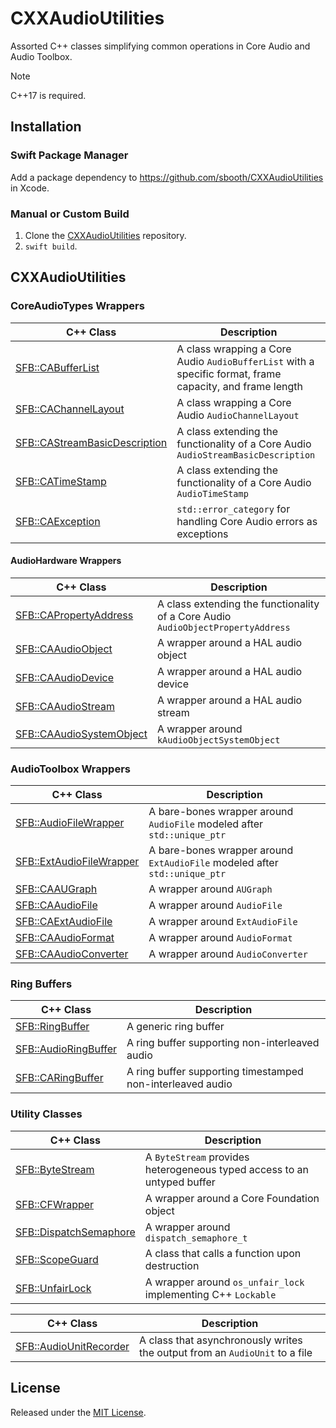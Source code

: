 # CXXAudioUtilities

Assorted C++ classes simplifying common operations in Core Audio and Audio Toolbox.

> [!NOTE]
> C++17 is required.

## Installation

### Swift Package Manager

Add a package dependency to https://github.com/sbooth/CXXAudioUtilities in Xcode.

### Manual or Custom Build

1. Clone the [CXXAudioUtilities](https://github.com/sbooth/CXXAudioUtilities) repository.
2. `swift build`.

## CXXAudioUtilities

### CoreAudioTypes Wrappers

| C++ Class | Description |
| --- | --- |
| [SFB::CABufferList](Sources/CXXAudioUtilities/include/SFBCABufferList.hpp) | A class wrapping a Core Audio `AudioBufferList` with a specific format, frame capacity, and frame length |
| [SFB::CAChannelLayout](Sources/CXXAudioUtilities/include/SFBCAChannelLayout.hpp) | A class wrapping a Core Audio `AudioChannelLayout` |
| [SFB::CAStreamBasicDescription](Sources/CXXAudioUtilities/include/SFBCAStreamBasicDescription.hpp) | A class extending the functionality of a Core Audio `AudioStreamBasicDescription` |
| [SFB::CATimeStamp](Sources/CXXAudioUtilities/include/SFBCATimeStamp.hpp) | A class extending the functionality of a Core Audio `AudioTimeStamp` |
| [SFB::CAException](Sources/CXXAudioUtilities/include/SFBCAException.hpp) | `std::error_category` for handling Core Audio errors as exceptions |

#### AudioHardware Wrappers

| C++ Class | Description |
| --- | --- |
| [SFB::CAPropertyAddress](Sources/CXXAudioUtilities/include/SFBCAPropertyAddress.hpp) | A class extending the functionality of a Core Audio `AudioObjectPropertyAddress` |
| [SFB::CAAudioObject](Sources/CXXAudioUtilities/include/SFBCAAudioObject.hpp) | A wrapper around a HAL audio object |
| [SFB::CAAudioDevice](Sources/CXXAudioUtilities/include/SFBCAAudioDevice.hpp) | A wrapper around a HAL audio device |
| [SFB::CAAudioStream](Sources/CXXAudioUtilities/include/SFBCAAudioStream.hpp) | A wrapper around a HAL audio stream |
| [SFB::CAAudioSystemObject](Sources/CXXAudioUtilities/include/SFBCAAudioSystemObject.hpp) | A wrapper around `kAudioObjectSystemObject` |

### AudioToolbox Wrappers

| C++ Class | Description |
| --- | --- |
| [SFB::AudioFileWrapper](Sources/CXXAudioUtilities/include/SFBAudioFileWrapper.hpp) | A bare-bones wrapper around `AudioFile` modeled after `std::unique_ptr` |
| [SFB::ExtAudioFileWrapper](Sources/CXXAudioUtilities/include/SFBExtAudioFileWrapper.hpp) | A bare-bones wrapper around `ExtAudioFile` modeled after `std::unique_ptr` |
| [SFB::CAAUGraph](Sources/CXXAudioUtilities/include/SFBCAAUGraph.hpp) | A wrapper around `AUGraph` |
| [SFB::CAAudioFile](Sources/CXXAudioUtilities/include/SFBCAAudioFile.hpp) | A wrapper around `AudioFile` |
| [SFB::CAExtAudioFile](Sources/CXXAudioUtilities/include/SFBCAExtAudioFile.hpp) | A wrapper around `ExtAudioFile` |
| [SFB::CAAudioFormat](Sources/CXXAudioUtilities/include/SFBCAAudioFormat.hpp) | A wrapper around `AudioFormat` |
| [SFB::CAAudioConverter](Sources/CXXAudioUtilities/include/SFBCAAudioConverter.hpp) | A wrapper around `AudioConverter` |

### Ring Buffers

| C++ Class | Description |
| --- | --- |
| [SFB::RingBuffer](Sources/CXXAudioUtilities/include/SFBRingBuffer.hpp) | A generic ring buffer |
| [SFB::AudioRingBuffer](Sources/CXXAudioUtilities/include/SFBAudioRingBuffer.hpp) | A ring buffer supporting non-interleaved audio |
| [SFB::CARingBuffer](Sources/CXXAudioUtilities/include/SFBCARingBuffer.hpp) | A ring buffer supporting timestamped non-interleaved audio |

### Utility Classes

| C++ Class | Description |
| --- | --- |
| [SFB::ByteStream](Sources/CXXAudioUtilities/include/SFBByteStream.hpp) | A `ByteStream` provides heterogeneous typed access to an untyped buffer |
| [SFB::CFWrapper](Sources/CXXAudioUtilities/include/SFBCFWrapper.hpp) | A wrapper around a Core Foundation object |
| [SFB::DispatchSemaphore](Sources/CXXAudioUtilities/include/SFBDispatchSemaphore.hpp) | A wrapper around `dispatch_semaphore_t` |
| [SFB::ScopeGuard](Sources/CXXAudioUtilities/include/SFBScopeGuard.hpp) | A class that calls a function upon destruction |
| [SFB::UnfairLock](Sources/CXXAudioUtilities/include/SFBUnfairLock.hpp) | A wrapper around `os_unfair_lock` implementing C++ `Lockable` |

| C++ Class | Description |
| --- | --- |
| [SFB::AudioUnitRecorder](Sources/CXXAudioUtilities/include/SFBAudioUnitRecorder.hpp) | A class that asynchronously writes the output from an `AudioUnit` to a file |

## License

Released under the [MIT License](https://github.com/sbooth/CXXAudioUtilities/blob/main/LICENSE.txt).
